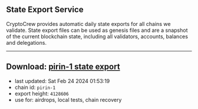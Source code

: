 ## State Export Service
CryptoCrew provides automatic daily state exports for all chains we validate. State export files can be used as genesis files and are a snapshot of the current blockchain state, including all validators, accounts, balances and delegations.

---
**Download: [pirin-1 state export](https://dl-eu2.ccvalidators.com/SERVICE/nolus/pirin-1_export_4128606.json)**
---

- last updated: Sat Feb 24 2024 01:53:19
- chain id: `pirin-1`
- export height: `4128606`
- use for: airdrops, local tests, chain recovery
